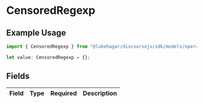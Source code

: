 # CensoredRegexp

## Example Usage

```typescript
import { CensoredRegexp } from "@lukehagar/discoursejs/sdk/models/operations";

let value: CensoredRegexp = {};
```

## Fields

| Field       | Type        | Required    | Description |
| ----------- | ----------- | ----------- | ----------- |